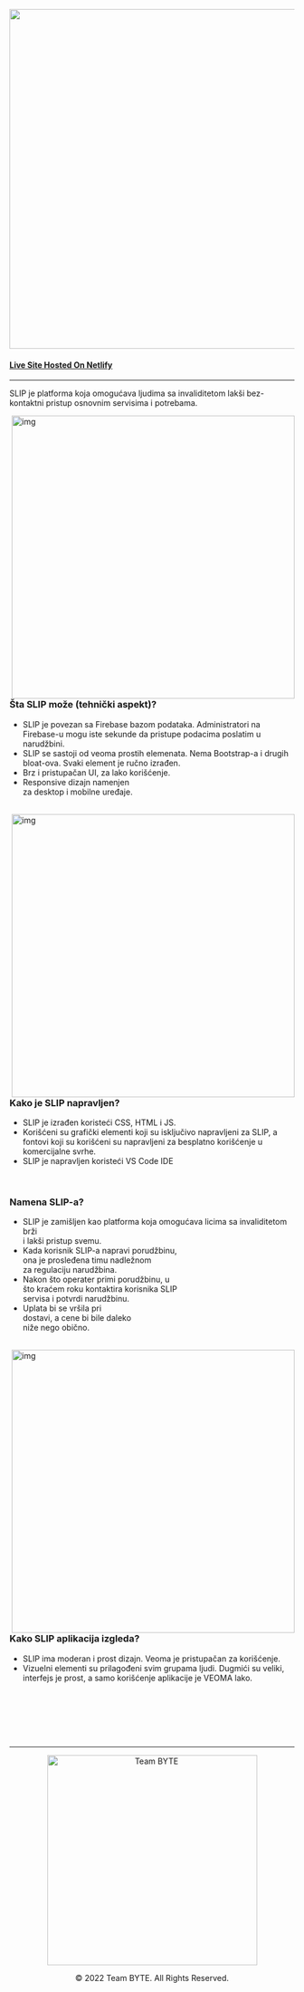 <p align="center"><img style="width:600px;" src="https://i.imgur.com/IIeTgW7.png" align="center"></p>

#### [Live Site Hosted On Netlify](https://slip.netlify.com/)

------------

SLIP je platforma koja omogućava ljudima sa invaliditetom lakši bez-kontaktni pristup osnovnim servisima i potrebama.

<img src="https://i.imgur.com/pYeuJez.png" alt="img" align="right" width="500px">  

<br>

### Šta SLIP može (tehnički aspekt)?
- SLIP je povezan sa Firebase bazom podataka. Administratori na Firebase-u mogu iste sekunde da pristupe podacima poslatim u narudžbini.
- SLIP se sastoji od veoma prostih elemenata. Nema Bootstrap-a i drugih bloat-ova. Svaki element je ručno izrađen.
- Brz i pristupačan UI, za lako korišćenje.
- Responsive dizajn namenjen <br>za desktop i mobilne uređaje.

<br>

<img src="https://i.imgur.com/XAcJ1Hx.png" alt="img" align="right" width="500px">

<br>

### Kako je SLIP napravljen?
- SLIP je izrađen koristeći CSS, HTML i JS. 
- Korišćeni su grafički elementi koji su isključivo napravljeni za SLIP, a fontovi koji su korišćeni su napravljeni za besplatno korišćenje u komercijalne svrhe.
- SLIP je napravljen koristeći VS Code IDE
  
<br>

### Namena SLIP-a?
- SLIP je zamišljen kao platforma koja omogućava licima sa invaliditetom brži <br>i lakši pristup svemu.
- Kada korisnik SLIP-a napravi porudžbinu, <br>ona je prosleđena timu nadležnom <br>za regulaciju narudžbina.
- Nakon što operater primi porudžbinu, u <br>što kraćem roku kontaktira korisnika SLIP <br>servisa i potvrdi narudžbinu.
- Uplata bi se vršila pri <br>dostavi, a cene bi bile daleko <br>niže nego obično.
  
<br>

<img src="https://i.imgur.com/h5U25Ok.png" alt="img" align="right" width="500px">

<br>

### Kako SLIP aplikacija izgleda?
- SLIP ima moderan i prost dizajn. Veoma je pristupačan za korišćenje.
- Vizuelni elementi su prilagođeni svim grupama ljudi. Dugmići su veliki, interfejs je prost, a samo korišćenje aplikacije je VEOMA lako.


<br><br><br><br><br>

------------

<p align="center">
<a href="https://github.com/iMonstaa/SLIP-delivery-service/blob/main/README.txt"><img src="https://cdn.discordapp.com/attachments/753225046620897281/959566469115572234/byte-logo.webp" alt="Team BYTE" align="center" width="371px"></p></a>
<p align="center">© 2022 Team BYTE. All Rights Reserved.</p>
